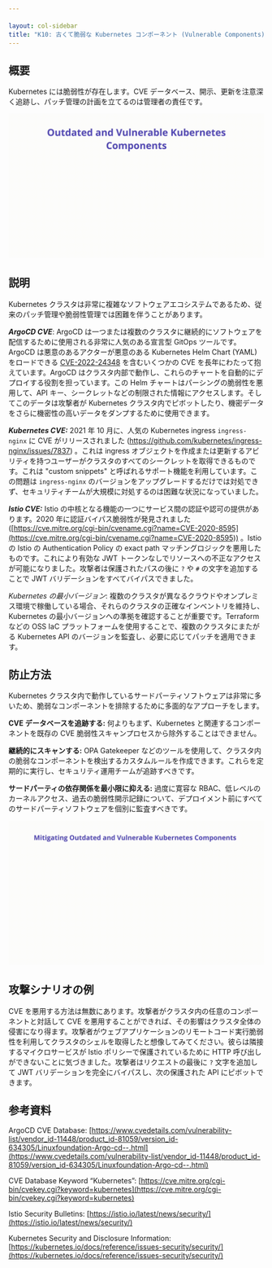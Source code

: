 ```yaml
---

layout: col-sidebar
title: "K10: 古くて脆弱な Kubernetes コンポーネント (Vulnerable Components)"
---
```


## 概要
Kubernetes には脆弱性が存在します。CVE データベース、開示、更新を注意深く追跡し、パッチ管理の計画を立てるのは管理者の責任です。

![Vulnerable Components - Illustration](/assets/images/K10-2022.gif)

## 説明

Kubernetes クラスタは非常に複雑なソフトウェアエコシステムであるため、従来のパッチ管理や脆弱性管理では困難を伴うことがあります。

***ArgoCD CVE***: ArgoCD は一つまたは複数のクラスタに継続的にソフトウェアを配信するために使用される非常に人気のある宣言型 GitOps ツールです。ArgoCD は悪意のあるアクターが悪意のある Kubernetes Helm Chart (YAML) をロードできる [CVE-2022-24348](https://cve.mitre.org/cgi-bin/cvename.cgi?name=CVE-2022-24348) を含むいくつかの CVE を長年にわたって抱えています。ArgoCD はクラスタ内部で動作し、これらのチャートを自動的にデプロイする役割を担っています。この Helm チャートはパーシングの脆弱性を悪用して、API キー、シークレットなどの制限された情報にアクセスします。そしてこのデータは攻撃者が Kubernetes クラスタ内でピボットしたり、機密データをさらに機密性の高いデータをダンプするために使用できます。

***Kubernetes CVE:*** 2021 年 10 月に、人気の Kubernetes ingress `ingress-nginx` に CVE がリリースされました (https://github.com/kubernetes/ingress-nginx/issues/7837) 。これは ingress オブジェクトを作成または更新するアビリティを持つユーザーがクラスタのすべてのシークレットを取得できるものです。これは "custom snippets" と呼ばれるサポート機能を利用しています。この問題は `ingress-nginx` のバージョンをアップグレードするだけでは対処できず、セキュリティチームが大規模に対処するのは困難な状況になっていました。

***Istio CVE:*** Istio の中核となる機能の一つにサービス間の認証や認可の提供があります。2020 年に認証バイパス脆弱性が発見されました ([https://cve.mitre.org/cgi-bin/cvename.cgi?name=CVE-2020-8595](https://cve.mitre.org/cgi-bin/cvename.cgi?name=CVE-2020-8595)) 。Istio の Istio の Authentication Policy の exact path マッチングロジックを悪用したものです。これにより有効な JWT トークンなしでリソースへの不正なアクセスが可能になりました。攻撃者は保護されたパスの後に `?` や `#` の文字を追加することで JWT バリデーションをすべてバイパスできました。

*Kubernetes の最小バージョン*: 複数のクラスタが異なるクラウドやオンプレミス環境で稼働している場合、それらのクラスタの正確なインベントリを維持し、Kubernetes の最小バージョンへの準拠を確認することが重要です。Terraform などの OSS IaC プラットフォームを使用することで、複数のクラスタにまたがる Kubernetes API のバージョンを監査し、必要に応じてパッチを適用できます。

## 防止方法

Kubernetes クラスタ内で動作しているサードパーティソフトウェアは非常に多いため、脆弱なコンポーネントを排除するために多面的なアプローチをします。

**CVE データベースを追跡する:** 何よりもまず、Kubernetes と関連するコンポーネントを既存の CVE 脆弱性スキャンプロセスから除外することはできません。

**継続的にスキャンする:** OPA Gatekeeper などのツールを使用して、クラスタ内の脆弱なコンポーネントを検出するカスタムルールを作成できます。これらを定期的に実行し、セキュリティ運用チームが追跡すべきです。

**サードパーティの依存関係を最小限に抑える:** 過度に寛容な RBAC、低レベルのカーネルアクセス、過去の脆弱性開示記録について、デプロイメント前にすべてのサードパーティソフトウェアを個別に監査すべきです。

![Vulnerable Components - Mitigations](/assets/images/K10-2022-mitigation.gif)

## 攻撃シナリオの例

CVE を悪用する方法は無数にあります。攻撃者がクラスタ内の任意のコンポーネントと対話して CVE を悪用することができれば、その影響はクラスタ全体の侵害になり得ます。攻撃者がウェブアプリケーションのリモートコード実行脆弱性を利用してクラスタのシェルを取得したと想像してみてください。彼らは隣接するマイクロサービスが Istio ポリシーで保護されているために HTTP 呼び出しができないことに気づきました。攻撃者はリクエストの最後に `?` 文字を追加して JWT バリデーションを完全にバイパスし、次の保護された API にピボットできます。

## 参考資料

ArgoCD CVE Database: [https://www.cvedetails.com/vulnerability-list/vendor_id-11448/product_id-81059/version_id-634305/Linuxfoundation-Argo-cd--.html](https://www.cvedetails.com/vulnerability-list/vendor_id-11448/product_id-81059/version_id-634305/Linuxfoundation-Argo-cd--.html)

CVE Database Keyword “Kubernetes”: [https://cve.mitre.org/cgi-bin/cvekey.cgi?keyword=kubernetes](https://cve.mitre.org/cgi-bin/cvekey.cgi?keyword=kubernetes)

Istio Security Bulletins: [https://istio.io/latest/news/security/](https://istio.io/latest/news/security/)

Kubernetes Security and Disclosure Information: [https://kubernetes.io/docs/reference/issues-security/security/](https://kubernetes.io/docs/reference/issues-security/security/)
